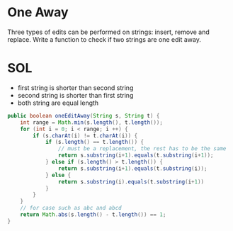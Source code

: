 # One Away

Three types of edits can be performed on strings: insert, remove and replace.
Write a function to check if two strings are one edit away.

# SOL

- first string is shorter than second string
- second string is shorter than first string
- both string are equal length

```java
public boolean oneEditAway(String s, String t) {
	int range = Math.min(s.length(), t.length());
	for (int i = 0; i < range; i ++) {
		if (s.charAt(i) != t.charAt(i)) {
			if (s.length() == t.length()) {
				// must be a replacement, the rest has to be the same
				return s.substring(i+1).equals(t.substring(i+1));
			} else if (s.length() > t.length()) {
				return s.substring(i+1).equals(t.substring(i));
			} else {
				return s.substring(i).equals(t.substring(i+1))
			}
		}
	}
	// for case such as abc and abcd
	return Math.abs(s.length() - t.length()) == 1;
}

```
